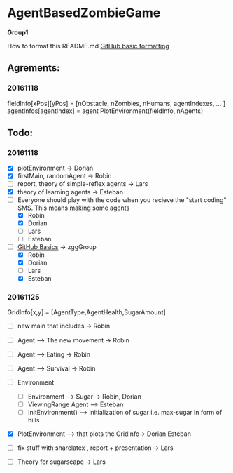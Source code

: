 # AgentBasedZombieGame
**Group1**

How to format this README.md
[GitHub basic formatting](https://help.github.com/articles/basic-writing-and-formatting-syntax/)

## Agrements:
### 20161118
fieldInfo[xPos][yPos] = [nObstacle, nZombies, nHumans, agentIndexes, ... ]
agentInfos[agentIndex] = agent
PlotEnvironment(fieldInfo, nAgents) 


## Todo:
### 20161118
- [x] plotEnvironment -> Dorian
- [x] firstMain, randomAgent -> Robin 
- [ ] report, theory of simple-reflex agents -> Lars
- [x] theory of learning agents -> Esteban
- [ ] Everyone should play with the code when you recieve the "start coding" SMS. This means making some agents
  - [x] Robin
  - [x] Dorian
  - [ ] Lars
  - [ ] Esteban  
- [ ] [GitHub Basics](https://try.github.io/levels/1/challenges/1) -> zggGroup
  - [x] Robin
  - [x] Dorian
  - [ ] Lars
  - [x] Esteban   

### 20161125
GridInfo[x,y] = [AgentType,AgentHealth,SugarAmount]
- [ ] new main that includes  -> Robin 
- [ ] Agent --> The new movement -> Robin 
- [ ] Agent --> Eating -> Robin
- [ ] Agent --> Survival -> Robin
- [ ] Environment
  - [ ] Environment --> Sugar -> Robin, Dorian
  - [ ] ViewingRange Agent --> Esteban
  - [ ] InitEnvironment() --> initialization of sugar i.e. max-sugar in form of hills
- [x] PlotEnvironment --> that plots the GridInfo-> Dorian Esteban
- [ ] fix stuff with sharelatex , report + presentation -> Lars
- [ ] Theory for sugarscape -> Lars 





